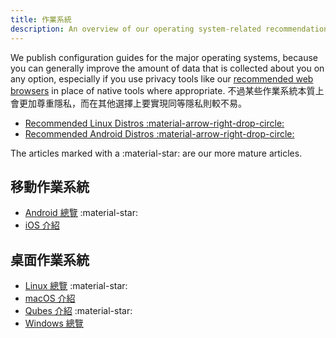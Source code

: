 ```yaml
---
title: 作業系統
description: An overview of our operating system-related recommendations for all major computing hardware.
---
```


We publish configuration guides for the major operating systems, because you can generally improve the amount of data that is collected about you on any option, especially if you use privacy tools like our [recommended web browsers](../desktop-browsers.md) in place of native tools where appropriate. 不過某些作業系統本質上會更加尊重隱私，而在其他選擇上要實現同等隱私則較不易。

- [Recommended Linux Distros :material-arrow-right-drop-circle:](../desktop.md)
- [Recommended Android Distros :material-arrow-right-drop-circle:](../android/distributions.md)

The articles marked with a :material-star: are our more mature articles.

## 移動作業系統

- [Android 總覽](android-overview.md) :material-star:
- [iOS 介紹](ios-overview.md)

## 桌面作業系統

- [Linux 總覽](linux-overview.md) :material-star:
- [macOS 介紹](macos-overview.md)
- [Qubes 介紹](qubes-overview.md) :material-star:
- [Windows 總覽](windows/index.md)
